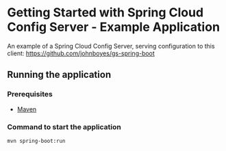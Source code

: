 # Getting Started with Spring Cloud Config Server - Example Application

An example of a Spring Cloud Config Server, serving configuration to this client: https://github.com/johnboyes/gs-spring-boot


## Running the application

### Prerequisites

* [Maven](https://maven.apache.org/)

### Command to start the application

`mvn spring-boot:run`

